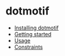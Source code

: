 # dotmotif

* [Installing dotmotif](installation.md)
* [Getting started](start.md)
* [Usage](usage.md)
* [Constraints](attributes.md)
